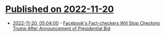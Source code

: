 # [Published on 2022-11-20](index.md)

* [2022-11-20, 05:04:00](https://politics.slashdot.org/story/22/11/20/002201/facebooks-fact-checkers-will-stop-checking-trump-after-announcement-of-presidential-bid?utm_source=rss1.0mainlinkanon&utm_medium=feed) - [Facebook's Fact-checkers Will Stop Checking Trump After Announcement of Presidential Bid](https://politics.slashdot.org/story/22/11/20/002201/facebooks-fact-checkers-will-stop-checking-trump-after-announcement-of-presidential-bid?utm_source=rss1.0mainlinkanon&utm_medium=feed)
